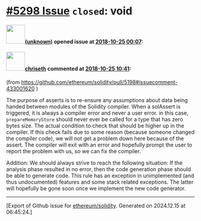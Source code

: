 # [\#5298 Issue](https://github.com/ethereum/solidity/issues/5298) `closed`: void

#### <img src="(unknown)" width="50">[(unknown)]((unknown)) opened issue at [2018-10-25 00:07](https://github.com/ethereum/solidity/issues/5298):



#### <img src="https://avatars.githubusercontent.com/u/9073706?v=4" width="50">[chriseth](https://github.com/chriseth) commented at [2018-10-25 10:41](https://github.com/ethereum/solidity/issues/5298#issuecomment-433002683):

(from https://github.com/ethereum/solidity/pull/5198#issuecomment-433001620 )

The purpose of asserts is to re-ensure any assumptions about data being handed between modules of the Solidity compiler. When a solAssert is triggered, it is always a compiler error and never a user error. in this case, `prepareMemoryStore` should never ever be called for a type that has zero bytes size. The actual condition to check that should be higher up in the compiler. If this check fails due to some reason (because someone changed the compiler code), we will not get a problem down here because of the assert. The compiler will exit with an error and hopefully prompt the user to report the problem with us, so we can fix the compiler.

Addition: We should always strive to reach the following situation: If the analysis phase resulted in no error, then the code generation phase should be able to generate code. This rule has an exception in unimplemented (and thus undocumented) features and some stack related exceptions. The latter will hopefully be gone soon once we implement the new code generator.


-------------------------------------------------------------------------------



[Export of Github issue for [ethereum/solidity](https://github.com/ethereum/solidity). Generated on 2024.12.15 at 06:45:24.]
